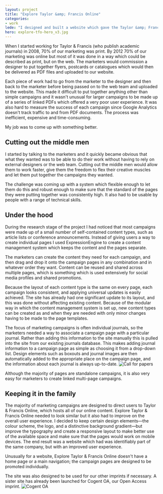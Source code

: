```yaml
---
layout: project
title: "Explore Taylor &amp; Francis Online"
categories:
- work
lede: "I designed and built a website which gave the Taylor &amp; Francis marketing team the freedom to create and manage their own campaigns without having to rely on external designers or the in-house web team."
hero: explore-tfo-hero_v3.jpg
---
```


When I started working for Taylor &amp; Francis (who publish academic journals) in 2008, 70% of our marketing was print. By 2012 70% of our marketing was online but most of it was done in a way which could be described as print, but on the web. The marketers would commission a designer to put together flyers, postcards or catalogues which would then be delivered as PDF files and uploaded to our website. 

Each piece of work had to go from the marketer to the designer and then back to the marketer before being passed on to the web team and uploaded to the website. This made it difficult to put together anything other than simple campaigns and it wasn't unusual for larger campaigns to be made up of a series of linked PDFs which offered a very poor user experience. It was also hard to measure the success of each campaign since Google Analytics doesn't track traffic to and from PDF documents. The process was inefficient, expensive and time-consuming.

My job was to come up with something better.

## Cutting out the middle men

I started by talking to the marketers and it quickly became obvious that what they wanted was to be able to do their work without having to rely on external designers or the web team. Cutting out the middle men would allow them to work faster, give them the freedom to flex their creative muscles and let them put together the campaigns they wanted.

The challenge was coming up with a system which flexible enough to let them do this and robust enough to make sure that the standard of the pages they were putting together was consistently high. It also had to be usable by people with a range of technical skills.

## Under the hood

During the research stage of the project I had noticed that most campaigns were made up of a small number of self-contained content types, such as article lists or conference announcements. Instead of giving users a way to create individual pages I used ExpressionEngine to create a content management system which keeps the content and the pages separate.

The marketers can create the content they need for each campaign, and then drag and drop it onto the campaign pages in any combination and in whatever order they want. Content can be reused and shared across multiple pages, which is something which is used extensively for social media profiles and shared promotions.

Because the layout of each content type is the same on every page, each campaign looks consistent, and applying universal updates is easily achieved. The site has already had one significant update to its layout, and this was done without affecting existing content. Because of the modular way in which the content management system is set up, new content types can be created as and when they are needed with only minor changes having to be made to the page templates.

The focus of marketing campaigns is often individual journals, so the marketers needed a way to associate a campaign page with a particular journal. Rather than adding this information to the site manually this is pulled into the site from our existing journals database. This makes adding journal information to a campaign page as simple as choosing it from a drop-down list. Design elements such as boxouts and journal images are then automatically added to the appropriate place on the campaign page, and the information about each journal is always up-to-date.
![Call for papers](http://cdn.jea.tt/img/work/explore-cfp.jpg)

Although the majority of pages are standalone campaigns, it is also very easy for marketers to create linked multi-page campaigns.

## Keeping it in the family

The majority of marketing campaigns are designed to direct users to Taylor &amp; Francis Online, which hosts all of our online content. Explore Taylor &amp; Francis Online needed to look similar but it also had to improve on the overall user experience. I decided to keep certain design elements&#8212;the colour scheme, the logo, and a distinctive background gradient&#8212;but improve the typography and create a responsive layout to make better use of the available space and make sure that the pages would work on mobile devices. The end result was a website which had was identifiably part of the same company, but with an improved user experience.

Unusually for a website, Explore Taylor &amp; Francis Online doesn't have a home page or a main navigation; the campaign pages are designed to be promoted individually.

The site was also designed to be used for our other imprints if necessary. A sister site has already been launched for Cogent OA, our Open Access imprint.
![Cogent OA](http://cdn.jea.tt/img/work/explore-cogentoa-detail.jpg)
